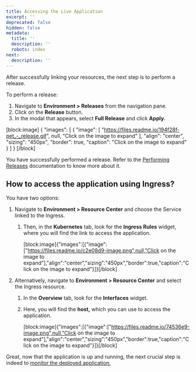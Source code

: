 ```yaml
---
title: Accessing the Live Application
excerpt: ''
deprecated: false
hidden: false
metadata:
  title: ''
  description: ''
  robots: index
next:
  description: ''
---
```

After successfully linking your resources, the next step is to perform a release. 

To perform a release:

1. Navigate to **Environment > Releases** from the navigation pane.
2. Click on the **Release** button.
3. In the modal that appears, select **Full Release** and click **Apply.**

[block:image]
{
  "images": [
    {
      "image": [
        "https://files.readme.io/194f28f-pet_-_release.gif",
        null,
        "Click on the image to expand"
      ],
      "align": "center",
      "sizing": "450px",
      "border": true,
      "caption": "Click on the image to expand"
    }
  ]
}
[/block]


You have successfully performed a release. Refer to the [Performing Releases](https://readme.facets.cloud/docs/performing-releases) documentation to know more about it.

## How to access the application using Ingress?

You have two options:

1. Navigate to **Environment > Resource Center** and choose the Service linked to the Ingress. 

   1. Then, in the **Kubernetes** tab, look for the **Ingress Rules** widget, where you will find the link to access the application.

      [block:image]{"images":[{"image":["https://files.readme.io/c2e08d9-image.png",null,"Click on the image to expand"],"align":"center","sizing":"450px","border":true,"caption":"Click on the image to expand"}]}[/block]
2. Alternatively, navigate to **Environment > Resource Center** and select the Ingress resource. 

   1. In the **Overview** tab, look for the **Interfaces** widget. 
   2. Here, you will find the **host,** which you can use to access the application.

      [block:image]{"images":[{"image":["https://files.readme.io/74536e9-image.png",null,"Click on the image to expand"],"align":"center","sizing":"450px","border":true,"caption":"Click on the image to expand"}]}[/block]

Great, now that the application is up and running, the next crucial step is indeed to [monitor the deployed application.](doc:pet-clinic-monitoring-your-deployed-application)